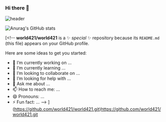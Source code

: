 ### Hi there 👋
![header](https://capsule-render.vercel.app/api?type=cylinder&color=auto&height=200&section=header&text=hello%20everyone&fontSize=90)


![Anurag's GitHub stats](https://github-readme-stats.vercel.app/api?username=world421a&show_icons=true&theme=radical)

[<!--
**world421/world421** is a ✨ _special_ ✨ repository because its `README.md` (this file) appears on your GitHub profile.

Here are some ideas to get you started:

- 🔭 I’m currently working on ...
- 🌱 I’m currently learning ...
- 👯 I’m looking to collaborate on ...
- 🤔 I’m looking for help with ...
- 💬 Ask me about ...
- 📫 How to reach me: ...
- 😄 Pronouns: ...
- ⚡ Fun fact: ...
-->
](https://github.com/world421/world421.git)https://github.com/world421/world421.git
